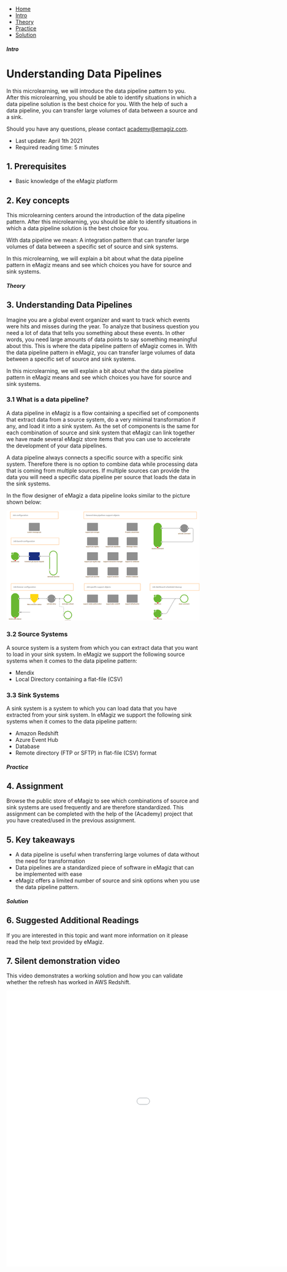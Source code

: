 <div class="ez-academy">
    <div class="ez-academy__body">
        <main class="micro-learning">
        <ul class="doc-nav">
            <li class="doc-nav__item"><a href="../../docs/microlearning/intermediate-data-pipelines-index" class="doc-nav__link">Home</a></li>
            <li class="doc-nav__item"><a href="#intro" class="doc-nav__link">Intro</a></li>
            <li class="doc-nav__item"><a href="#theory" class="doc-nav__link">Theory</a></li>
            <li class="doc-nav__item"><a href="#practice" class="doc-nav__link">Practice</a></li>
            <li class="doc-nav__item"><a href="#solution" class="doc-nav__link">Solution</a></li>
        </ul>

<div class="doc">

##### Intro

# Understanding Data Pipelines

In this microlearning, we will introduce the data pipeline pattern to you. After this microlearning, you should be able to identify situations in which a data pipeline solution is the best choice for you.
With the help of such a data pipeline, you can transfer large volumes of data between a source and a sink.

Should you have any questions, please contact academy@emagiz.com.

- Last update: April 1th 2021
- Required reading time: 5 minutes

## 1. Prerequisites
- Basic knowledge of the eMagiz platform

## 2. Key concepts
This microlearning centers around the introduction of the data pipeline pattern. After this microlearning, you should be able to identify situations in which a data pipeline solution is the best choice for you.

With data pipeline we mean: A integration pattern that can transfer large volumes of data between a specific set of source and sink systems.

In this microlearning, we will explain a bit about what the data pipeline pattern in eMagiz means and see which choices you have for source and sink systems.

##### Theory

## 3. Understanding Data Pipelines

Imagine you are a global event organizer and want to track which events were hits and misses during the year.
To analyze that business question you need a lot of data that tells you something about these events. In other words, you need large amounts of data points to say something meaningful about this. This is where the data pipeline pattern of eMagiz comes in. With the data pipeline pattern in eMagiz, you can transfer large volumes of data between a specific set of source and sink systems. 

In this microlearning, we will explain a bit about what the data pipeline pattern in eMagiz means and see which choices you have for source and sink systems.

### 3.1 What is a data pipeline?

A data pipeline in eMagiz is a flow containing a specified set of components that extract data from a source system, do a very minimal transformation if any, and load it into a sink system. As the set of components is the same for each combination of source and sink system that eMagiz can link together we have made several eMagiz store items that you can use to accelerate the development of your data pipelines.

A data pipeline always connects a specific source with a specific sink system. Therefore there is no option to combine data while processing data that is coming from multiple sources. If multiple sources can provide the data you will need a specific data pipeline per source that loads the data in the sink systems.

In the flow designer of eMagiz a data pipeline looks similar to the picture shown below:

<p align="center"><img src="../../img/microlearning/intermediate-datapipelines-understanding-data-pipelines--data-pipeline-in-emagiz.png"></p> 

### 3.2 Source Systems
A source system is a system from which you can extract data that you want to load in your sink system. In eMagiz we support the following source systems when it comes to the data pipeline pattern:

- Mendix
- Local Directory containing a flat-file (CSV)

### 3.3 Sink Systems
A sink system is a system to which you can load data that you have extracted from your sink system. In eMagiz we support the following sink systems when it comes to the data pipeline pattern:

- Amazon Redshift
- Azure Event Hub
- Database
- Remote directory (FTP or SFTP) in flat-file (CSV) format

##### Practice

## 4. Assignment

Browse the public store of eMagiz to see which combinations of source and sink systems are used frequently and are therefore standardized.
This assignment can be completed with the help of the (Academy) project that you have created/used in the previous assignment.

## 5. Key takeaways

- A data pipeline is useful when transferring large volumes of data without the need for transformation
- Data pipelines are a standardized piece of software in eMagiz that can be implemented with ease
- eMagiz offers a limited number of source and sink options when you use the data pipeline pattern.

##### Solution

## 6. Suggested Additional Readings

If you are interested in this topic and want more information on it please read the help text provided by eMagiz.
## 7. Silent demonstration video

This video demonstrates a working solution and how you can validate whether the refresh has worked in AWS Redshift.

<iframe width="1280" height="720" src="../../vid/microlearning/intermediate-datapipelines-understanding-data-pipelines.mp4" frameborder="0" allow="accelerometer; autoplay; clipboard-write; encrypted-media; gyroscope; picture-in-picture" allowfullscreen></iframe>

</div>
</main>
</div>
</div>